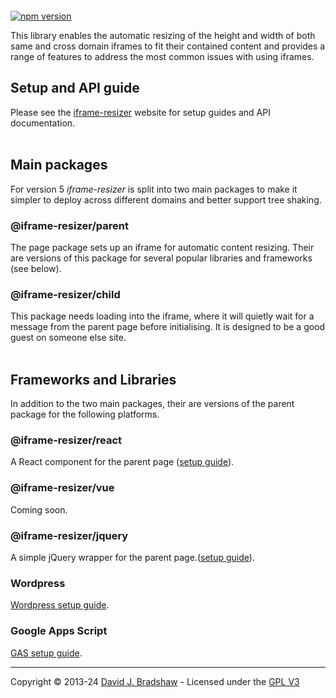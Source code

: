 [<img src="https://iframe-resizer.com/logo-full.svg" alt="" title="" style="margin-bottom: -20px">](https://iframe-resizer.com)

[![npm version](https://badge.fury.io/js/@iframe-resizer%2Fparent.svg)](https://badge.fury.io/js/@iframe-resizer%2Fparent)
 <!--
[![NPM Downloads](https://img.shields.io/npm/dm/iframe-resizer.svg)](https://npm-stat.com/charts.html?package=iframe-resizer&from=2014-12-31)
[![](https://data.jsdelivr.com/v1/package/npm/iframe-resizer/badge?style=rounded)](https://www.jsdelivr.com/package/npm/iframe-resizer) 
[![Coverage Status](https://coveralls.io/repos/davidjbradshaw/iframe-resizer/badge.svg?branch=master&service=github)](https://coveralls.io/github/davidjbradshaw/iframe-resizer)
-->

This library enables the automatic resizing of the height and width of both same and cross domain iframes to fit their contained content and provides a range of features to address the most common issues with using iframes.

## Setup and API guide

Please see the [iframe-resizer](https://iframe-resizer.com) website for setup guides and API documentation.
<br><br>

## Main packages

For version 5 _iframe-resizer_ is split into two main packages to make it simpler to deploy across different domains and better support tree shaking.

### @iframe-resizer/parent

The page package sets up an iframe for automatic content resizing. Their are versions of this package for several popular libraries and frameworks (see below).

### @iframe-resizer/child

This package needs loading into the iframe, where it will quietly wait for a message from the parent page before initialising. It is designed to be a good guest on someone else site.
<br><br>

## Frameworks and Libraries

In addition to the two main packages, their are versions of the parent package for the following platforms.

### @iframe-resizer/react

A React component for the parent page ([setup guide](https://iframe-resizer.com/frameworks/react/)).

### @iframe-resizer/vue

Coming soon.

### @iframe-resizer/jquery

A simple jQuery wrapper for the parent page.([setup guide](https://iframe-resizer.com/frameworks/jquery/)).

### Wordpress

[Wordpress setup guide](https://iframe-resizer.com/frameworks/wordpress/).

### Google Apps Script

[GAS setup guide](https://iframe-resizer.com/frameworks/google_apps_script/).

---
Copyright &copy; 2013-24 [David J. Bradshaw](https://github.com/davidjbradshaw) -
Licensed under the [GPL V3](LICENSE)

